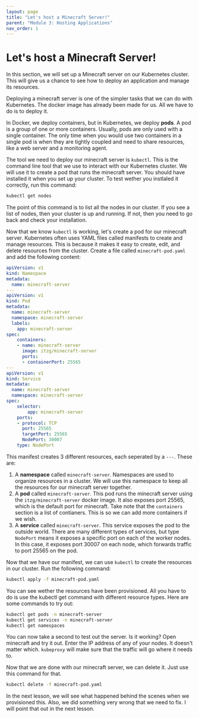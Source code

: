 ```yaml
---
layout: page
title: "Let's host a Minecraft Server!"
parent: "Module 3: Hosting Applications"
nav_order: 1
---
```

# Let's host a Minecraft Server!
In this section, we will set up a Minecraft server on our Kubernetes cluster. This will give us a chance to see how to deploy an application and manage its resources.

Deploying a minecraft server is one of the simpler tasks that we can do with Kubernetes. The docker image has already been made for us. All we have to do is to deploy it.

In Docker, we deploy containers, but in Kubernetes, we deploy **pods**. A pod is a group of one or more containers. Usually, pods are only used with a single container. The only time when you would use two containers in a single pod is when they are tightly coupled and need to share resources, like a web server and a monitoring agent.

The tool we need to deploy our minecraft server is `kubectl`. This is the command line tool that we use to interact with our Kubernetes cluster. We will use it to create a pod that runs the minecraft server. You should have installed it when you set up your cluster. To test wether you instlaled it correctly, run this command:
```bash
kubectl get nodes
```

The point of this command is to list all the nodes in our cluster. If you see a list of nodes, then your cluster is up and running. If not, then you need to go back and check your installation.

Now that we know `kubectl` is working, let's create a pod for our minecraft server. Kubernetes often uses YAML files called manifests to create and manage resources. This is because it makes it easy to create, edit, and delete resources from the cluster. Create a file called `minecraft-pod.yaml` and add the following content:
```yaml
apiVersion: v1
kind: Namespace
metadata:
  name: minecraft-server
---
apiVersion: v1
kind: Pod
metadata:
  name: minecraft-server
  namespace: minecraft-server
  labels:
    app: minecraft-server
spec:
    containers:
    - name: minecraft-server
      image: itzg/minecraft-server
      ports:
      - containerPort: 25565
---
apiVersion: v1
kind: Service
metadata:
  name: minecraft-server
  namespace: minecraft-server
spec:
    selector:
        app: minecraft-server
    ports:
    - protocol: TCP
      port: 25565
      targetPort: 25565
      NodePort: 30007
    type: NodePort    
```
This manifest creates 3 different resources, each seperated by a `---`. These are:
1. A **namespace** called `minecraft-server`. Namespaces are used to organize resources in a cluster. We will use this namespace to keep all the resources for our minecraft server together.
2. A **pod** called `minecraft-server`. This pod runs the minecraft server using the `itzg/minecraft-server` docker image. It also exposes port 25565, which is the default port for minecraft. Take note that the `containers` section is a list of contianers. This is so we can add more containers if we wish.
3. A **service** called `minecraft-server`. This service exposes the pod to the outside world. There are many different types of services, but type `NodePort` means it exposes a specific port on each of the worker nodes. In this case, it exposes port 30007 on each node, which forwards traffic to port 25565 on the pod.

Now that we have our manifest, we can use `kubectl` to create the resources in our cluster. Run the following command:
```bash
kubectl apply -f minecraft-pod.yaml
```

You can see wether the resources have been provisioned. All you have to do is use the kubectl get command with different resource types. Here are some commands to try out:
```bash
kubectl get pods -n minecraft-server
kubectl get services -n minecraft-server
kubectl get namespaces
```

You can now take a second to test out the server. Is it working? Open minecraft and try it out. Enter the IP address of any of your nodes. It doesn't matter which. `kubeproxy` will make sure that the traffic will go where it needs to.

Now that we are done with our minecraft server, we can delete it. Just use this command for that.
```bash
kubectl delete -f minecraft-pod.yaml
```

In the next lesson, we will see what happened behind the scenes when we provisioned this. Also, we did something very wrong that we need to fix. I will point that out in the next lesson.